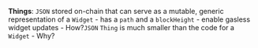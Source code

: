 **Things**: `JSON` stored on-chain that can serve as a mutable, generic representation of a `Widget`
    - has a `path` and a `blockHeight`
    - enable gasless widget updates
        - How?`JSON` `Thing` is much smaller than the code for a `Widget`
        - Why?